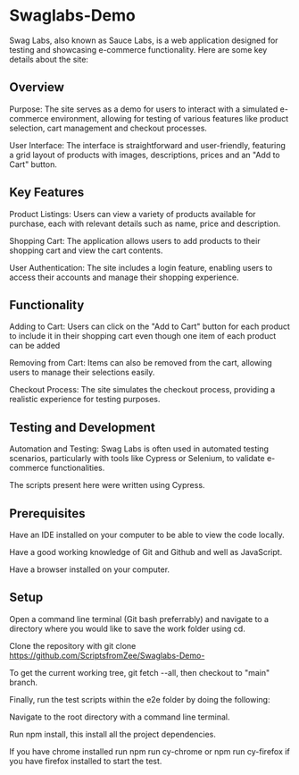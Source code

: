 
# Swaglabs-Demo
Swag Labs, also known as Sauce Labs, is a web application designed for testing and showcasing e-commerce functionality. Here are some key details about the site:

## Overview
Purpose: The site serves as a demo for users to interact with a simulated e-commerce environment, allowing for testing of various features like product selection, cart management and checkout processes.

User Interface: The interface is straightforward and user-friendly, featuring a grid layout of products with images, descriptions, prices and an "Add to Cart" button.

## Key Features
Product Listings: Users can view a variety of products available for purchase, each with relevant details such as name, price and description.

Shopping Cart: The application allows users to add products to their shopping cart and view the cart contents.

User Authentication: The site includes a login feature, enabling users to access their accounts and manage their shopping experience.

## Functionality
Adding to Cart: Users can click on the "Add to Cart" button for each product to include it in their shopping cart even though one item of each product can be added 

Removing from Cart: Items can also be removed from the cart, allowing users to manage their selections easily.

Checkout Process: The site simulates the checkout process, providing a realistic experience for testing purposes.
 
## Testing and Development
Automation and Testing: Swag Labs is often used in automated testing scenarios, particularly with tools like Cypress or Selenium, to validate e-commerce functionalities.

The scripts present here were written using Cypress. 

## Prerequisites
Have an IDE installed on your computer to be able to view the code locally.

Have a good working knowledge of Git and Github and well as JavaScript.

Have a browser installed on your computer.

## Setup
Open a command line terminal (Git bash preferrably) and navigate to a directory where you would like to save the work folder using cd.

Clone the repository with git clone https://github.com/ScriptsfromZee/Swaglabs-Demo-

To get the current working tree, git fetch --all, then checkout to "main" branch.

Finally, run the test scripts within the e2e folder by doing the following:

Navigate to the root directory with a command line terminal.

Run npm install, this install all the project dependencies.

If you have chrome installed run npm run cy-chrome or npm run cy-firefox if you have firefox installed to start the test.


